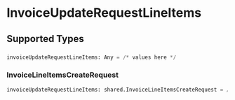 # InvoiceUpdateRequestLineItems


## Supported Types

### 

```python
invoiceUpdateRequestLineItems: Any = /* values here */
```

### InvoiceLineItemsCreateRequest

```python
invoiceUpdateRequestLineItems: shared.InvoiceLineItemsCreateRequest = /* values here */
```

